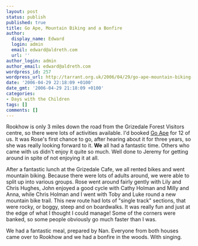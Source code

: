 ```yaml
---
layout: post
status: publish
published: true
title: Go Ape, Mountain Biking and a Bonfire
author:
  display_name: Edward
  login: admin
  email: edward@aldreth.com
  url: ''
author_login: admin
author_email: edward@aldreth.com
wordpress_id: 257
wordpress_url: http://tarrant.org.uk/2006/04/29/go-ape-mountain-biking-and-a-bonfire/
date: '2006-04-29 22:18:09 +0100'
date_gmt: '2006-04-29 21:18:09 +0100'
categories:
- Days with the Children
tags: []
comments: []
---
```

<p>Rookhow is only 3 miles down the road from the Grizedale Forest Visitors centre, so there were lots of activities available.  I'd booked <a href="http://goape.co.uk">Go Ape</a> for 12 of us.  It was Rose's first chance to go, after hearing about it for three years, so she was really looking forward to it.  <strong>We</strong> all had a fantastic time.  Others who came with us didn't enjoy it quite so much.  Well done to Jeremy for getting around in spite of not enjoying it at all.</p>
<p>After a fantastic lunch at the Grizedale Cafe, we all rented bikes and went mountain biking.  Because there were lots of adults around, we were able to split up into various groups.  Rose went around fairly gently with Lily and Chris Hughes, John enjoyed a good cycle with Cathy Holman and Milly and Anna, while Chris Holman and I went with Toby and Luke round a new mountain bike trail.  This new route had lots of "single track" sections, that were rocky, or boggy, steep and on boardwalks.  It was really fun and just at the edge of what I thought I could manage!  Some of the corners were banked, so some people obviously go much faster than I was.</p>
<p>We had a fantastic meal, prepared by Nan.  Everyone from both houses came over to Rookhow and we had a bonfire in the woods.  With singing.</p>

